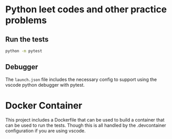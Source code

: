 # Python leet codes and other practice problems


## Run the tests
```bash
python -m pytest
```
## Debugger

The `launch.json` file includes the necessary config to support using the vscode python debugger with pytest.


# Docker Container

This project includes a Dockerfile that can be used to build a container that can be used to run the tests.
Though this is all handled by the .devcontainer configuration if you are using vscode.
